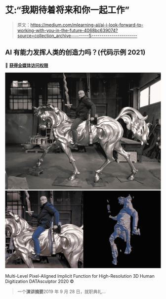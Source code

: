 # 艾:“我期待着将来和你一起工作”

> 原文：<https://medium.com/mlearning-ai/ai-i-look-forward-to-working-with-you-in-the-future-4068bc639074?source=collection_archive---------5----------------------->

## AI 有能力发挥人类的创造力吗？(代码示例 2021)

🔵 [**获得全媒体访问权限**](https://datasculptor.medium.com/membership)

![](img/27b3332169760916a3a767076d6bfaff.png)![](img/09ec6aa2b74ac61ac71eccb114412ae6.png)

Multi-Level Pixel-Aligned Implicit Function for High-Resolution 3D Human Digitization DATAsculptor 2020 ©

> 一个**演讲摘要**2019 年 9 月 28 日，就职典礼…
